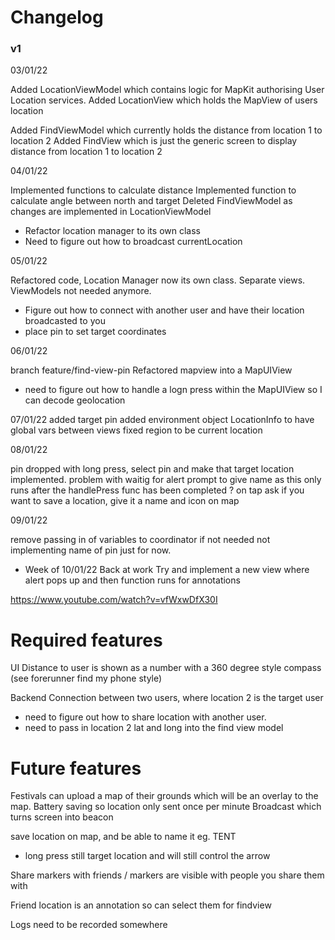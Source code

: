 #  Changelog

### v1

03/01/22
 
Added LocationViewModel which contains logic for MapKit authorising User Location services.
Added LocationView which holds the MapView of users location

Added FindViewModel which currently holds the distance from location 1 to location 2
Added FindView which is just the generic screen to display distance from location 1 to location 2

04/01/22

Implemented functions to calculate distance 
Implemented function to calculate angle between north and target
Deleted FindViewModel as changes are implemented in LocationViewModel

- Refactor location manager to its own class
- Need to figure out how to broadcast currentLocation 

05/01/22

Refactored code, Location Manager now its own class. Separate views. ViewModels not needed anymore.

- Figure out how to connect with another user and have their location broadcasted to you
- place pin to set target coordinates

06/01/22

branch feature/find-view-pin
Refactored mapview into a MapUIView
- need to figure out how to handle a logn press within the MapUIView so I can decode geolocation

07/01/22
added target pin
added environment object LocationInfo to have global vars between views
fixed region to be current location

08/01/22

pin dropped with long press, select pin and make that target location implemented.
problem with waitig for alert prompt to give name as this only runs after the handlePress func has been completed
? on tap ask if you want to save a location, give it a name and icon on map

09/01/22

remove passing in of variables to coordinator if not needed
not implementing name of pin just for now.

- Week of 10/01/22
Back at work 
Try and implement a new view where alert pops up and then function runs for annotations

https://www.youtube.com/watch?v=vfWxwDfX30I


# Required features

UI
Distance to user is shown as a number with a 360 degree style compass (see forerunner find my phone style) 

Backend
Connection between two users, where location 2 is the target user
- need to figure out how to share location with another user.
- need to pass in location 2 lat and long into the find view model
  


# Future features
Festivals can upload a map of their grounds which will be an overlay to the map.
Battery saving so location only sent once per minute
Broadcast which turns screen into beacon

save location on map, and be able to name it eg. TENT
- long press still target location and will still control the arrow

Share markers with friends / markers are visible with people you share them with

Friend location is an annotation so can select them for findview

Logs need to be recorded somewhere

